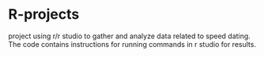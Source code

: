 # R-projects
project using r/r studio to gather and analyze data related to speed dating. The code contains instructions for running commands in r studio for results.
